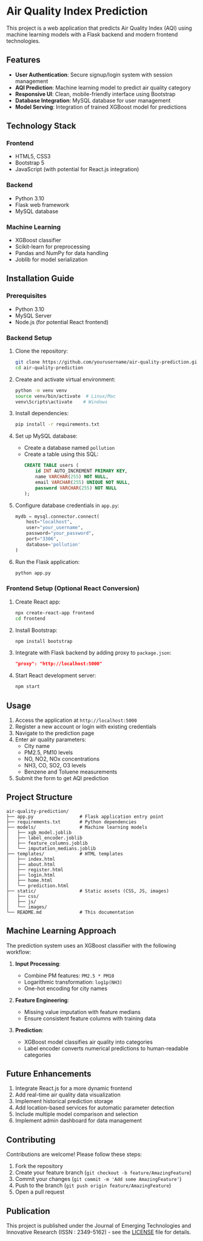# Air Quality Index Prediction

This project is a web application that predicts Air Quality Index (AQI) using machine learning models with a Flask backend and modern frontend technologies.

## Features

- **User Authentication**: Secure signup/login system with session management
- **AQI Prediction**: Machine learning model to predict air quality category
- **Responsive UI**: Clean, mobile-friendly interface using Bootstrap
- **Database Integration**: MySQL database for user management
- **Model Serving**: Integration of trained XGBoost model for predictions

## Technology Stack

### Frontend
- HTML5, CSS3
- Bootstrap 5
- JavaScript (with potential for React.js integration)

### Backend
- Python 3.10
- Flask web framework
- MySQL database

### Machine Learning
- XGBoost classifier
- Scikit-learn for preprocessing
- Pandas and NumPy for data handling
- Joblib for model serialization

## Installation Guide

### Prerequisites
- Python 3.10
- MySQL Server
- Node.js (for potential React frontend)

### Backend Setup
1. Clone the repository:
   ```bash
   git clone https://github.com/yourusername/air-quality-prediction.git
   cd air-quality-prediction
   ```

2. Create and activate virtual environment:
   ```bash
   python -m venv venv
   source venv/bin/activate  # Linux/Mac
   venv\Scripts\activate    # Windows
   ```

3. Install dependencies:
   ```bash
   pip install -r requirements.txt
   ```

4. Set up MySQL database:
   - Create a database named `pollution`
   - Create a table using this SQL:
     ```sql
     CREATE TABLE users (
         id INT AUTO_INCREMENT PRIMARY KEY,
         name VARCHAR(255) NOT NULL,
         email VARCHAR(255) UNIQUE NOT NULL,
         password VARCHAR(255) NOT NULL
     );
     ```

5. Configure database credentials in `app.py`:
   ```python
   mydb = mysql.connector.connect(
       host="localhost",
       user="your_username",
       password="your_password",
       port="3306",
       database='pollution'
   )
   ```

6. Run the Flask application:
   ```bash
   python app.py
   ```

### Frontend Setup (Optional React Conversion)
1. Create React app:
   ```bash
   npx create-react-app frontend
   cd frontend
   ```

2. Install Bootstrap:
   ```bash
   npm install bootstrap
   ```

3. Integrate with Flask backend by adding proxy to `package.json`:
   ```json
   "proxy": "http://localhost:5000"
   ```

4. Start React development server:
   ```bash
   npm start
   ```

## Usage

1. Access the application at `http://localhost:5000`
2. Register a new account or login with existing credentials
3. Navigate to the prediction page
4. Enter air quality parameters:
   - City name
   - PM2.5, PM10 levels
   - NO, NO2, NOx concentrations
   - NH3, CO, SO2, O3 levels
   - Benzene and Toluene measurements
5. Submit the form to get AQI prediction

## Project Structure

```
air-quality-prediction/
├── app.py                 # Flask application entry point
├── requirements.txt       # Python dependencies
├── models/                # Machine learning models
│   ├── xgb_model.joblib
│   ├── label_encoder.joblib
│   ├── feature_columns.joblib
│   └── imputation_medians.joblib
├── templates/             # HTML templates
│   ├── index.html
│   ├── about.html
│   ├── register.html
│   ├── login.html
│   ├── home.html
│   └── prediction.html
├── static/                # Static assets (CSS, JS, images)
│   ├── css/
│   ├── js/
│   └── images/
└── README.md              # This documentation
```

## Machine Learning Approach

The prediction system uses an XGBoost classifier with the following workflow:

1. **Input Processing**:
   - Combine PM features: `PM2.5 * PM10`
   - Logarithmic transformation: `log1p(NH3)`
   - One-hot encoding for city names

2. **Feature Engineering**:
   - Missing value imputation with feature medians
   - Ensure consistent feature columns with training data

3. **Prediction**:
   - XGBoost model classifies air quality into categories
   - Label encoder converts numerical predictions to human-readable categories

## Future Enhancements

1. Integrate React.js for a more dynamic frontend
2. Add real-time air quality data visualization
3. Implement historical prediction storage
4. Add location-based services for automatic parameter detection
5. Include multiple model comparison and selection
6. Implement admin dashboard for data management

## Contributing

Contributions are welcome! Please follow these steps:
1. Fork the repository
2. Create your feature branch (`git checkout -b feature/AmazingFeature`)
3. Commit your changes (`git commit -m 'Add some AmazingFeature'`)
4. Push to the branch (`git push origin feature/AmazingFeature`)
5. Open a pull request

## Publication

This project is published under the  Journal of Emerging Technologies and Innovative Research (ISSN : 2349-5162) - see the [LICENSE](http://www.jetir.org/view?paper=JETIR2504575) file for details.
